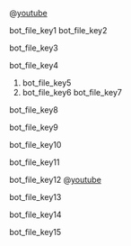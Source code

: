 @[youtube](unc5JMWNQag)


bot_file_key1
bot_file_key2


bot_file_key3


bot_file_key4
1. bot_file_key5
2. bot_file_key6
bot_file_key7


bot_file_key8


bot_file_key9


bot_file_key10


bot_file_key11



bot_file_key12
@[youtube](LFE1gLdgWYQ)


bot_file_key13


bot_file_key14


bot_file_key15
